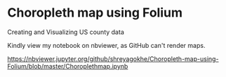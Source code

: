 # Choropleth map using Folium
 Creating and Visualizing US county data

Kindly view my notebook on nbviewer, as GitHub can't render maps.

https://nbviewer.jupyter.org/github/shreyagokhe/Choropleth-map-using-Folium/blob/master/Choroplethmap.ipynb
